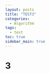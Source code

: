 ```yaml
---
layout: posts
title: "TEST3"
categories:
  - Algorithm
tags:
  - test
toc: true
sidebar_main: true
---
```


# 3
